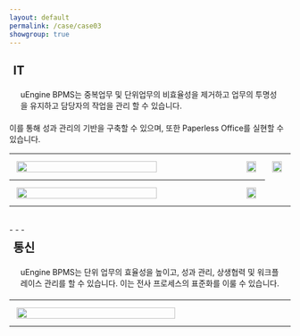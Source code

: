 ```yaml
---
layout: default
permalink: /case/case03
showgroup: true
---
```


<style>
table {
    width: 100%;
    text-align: left;
    table-layout: fixed;
}
th, td {
    word-wrap: break-word;
    width: 100%;
    max-height: 111.2px;
    padding: 10px;
}

@media screen and (max-width: 750px) {
    tbody, thead { float: left; }
    thead { min-width: 120px }
    td,th { display: block }
}

.autoResizeImage {
    width: 80%;
    height: 80%;
}
</style>

<h2 style="margin-left: 7px;">IT</h2>
<p style="margin:20px;"> uEngine BPMS는 중복업무 및 단위업무의 비효율성을 제거하고 업무의 투명성을 유지하고 담당자의 작업을 관리 할 수 있습니다.  
   
이를 통해 성과 관리의 기반을 구축할 수 있으며, 또한 Paperless Office를 실현할 수 있습니다. </p>

<table>
    <tr>
        <th><img class="autoResizeImage" src='http://cfile10.uf.tistory.com/image/22406C36550A7C480503B9' style="margin: 3px;"></th>
        <th><img class="autoResizeImage" src='http://cfile7.uf.tistory.com/image/136BB448509BB66D2BC590' style="margin: 3px; max-height: 86.8px;"></th>
         <th><img class="autoResizeImage" src='http://www.commeet.me/upload/groupware/etc_company/logo/658_company_logo.jpg' style="margin: 3px; max-width: 132.2px;"></th>
    </tr>
    <tr>
        <th><img class="autoResizeImage" src='http://www.realtimetech.co.kr/wp-content/uploads/2015/05/kcb.png' style="margin: 3px;"></th>  
        <th><img class="autoResizeImage" src='http://img.yonhapnews.co.kr/etc/inner/KR/2016/07/13/AKR20160713169000008_01_i.jpg' style="margin: 3px;"></th>
    </tr>
</table>

<br>
- - -       
<br>   


<h2 style="margin-left: 7px; margin-top: 7px;">통신</h2>
<p style="margin:20px;">uEngine BPMS는 단위 업무의 효율성을 높이고, 성과 관리, 상생협력 및 워크플레이스 관리를 할 수 있습니다.    
이는 전사 프로세스의 표준화를 이룰 수 있습니다. </p>   
  <table>
    <tr>
      <th><img class="autoResizeImage" src='http://l.incru.it/2008/12/%EB%8C%80%ED%95%9C%EC%83%9D%EB%AA%85(%EA%B0%80%EB%A1%9C).jpg' style="margin: 3px;"></th>
        <th></th>
        <th></th>
    </tr>

  </table>
